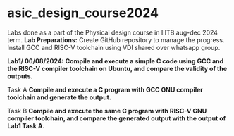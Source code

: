 # asic_design_course2024
Labs done as a part of the Physical design course in IIITB  aug-dec 2024 term. 
**Lab Preparations:** Create GitHub repository to manage the progress. Install GCC and RISC-V toolchain using VDI shared over whatsapp group. 

**Lab1/ 06/08/2024: Compile and execute a simple C code using GCC and the RISC-V compiler toolchain on Ubuntu, and compare the validity of the outputs.**


Task A **Compile and execute a C program with GCC GNU compiler toolchain and generate the output.**


Task B **Compile and execute the same C program with RISC-V GNU compiler toolchain, and compare the generated output with the output of Lab1 Task A.**
